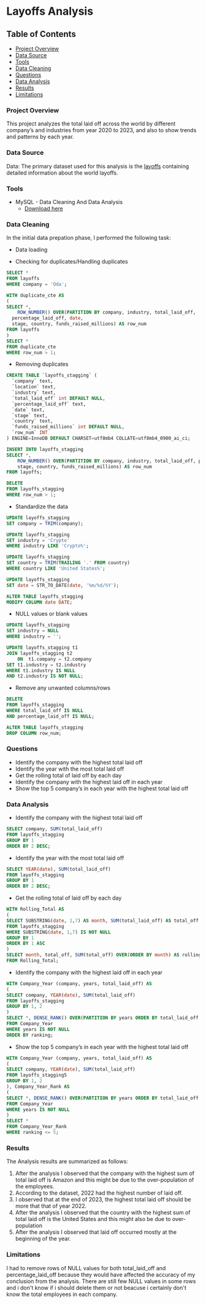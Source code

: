 # Layoffs Analysis

## Table of Contents

- [Project Overview](#project-overview)
- [Data Source](#data-source)
- [Tools](tools)
- [Data Cleaning](#data-cleaning)
- [Questions](#questions)
- [Data Analysis](#data-analysis)
- [Results](#results)
- [Limitations](#limitations)

### Project Overview

This project analyzes the total laid off across the world by different company’s and industries from year 2020 to 2023, and also to show trends and patterns by each year.

### Data Source

Data: The primary dataset used for this analysis is the [layoffs](https://github.com/onatolumayowa/Layoffs-Analysis-using-SQL/blob/main/layoffs.csv) containing detailed information about the world layoffs.

### Tools

- MySQL - Data Cleaning And Data Analysis
    - [Download here](https://dev.mysql.com/downloads/workbench/)

### Data Cleaning

In the initial data prepation phase, I performed the following task:

- Data loading

- Checking for duplicates/Handling duplicates
```sql
SELECT *
FROM layoffs
WHERE company = 'Oda';
```

```sql
WITH duplicate_cte AS
(
SELECT *, 
	ROW_NUMBER() OVER(PARTITION BY company, industry, total_laid_off,
  percentage_laid_off, date,
  stage, country, funds_raised_millions) AS row_num
FROM layoffs
)
SELECT *
FROM duplicate_cte 
WHERE row_num > 1;
```

- Removing duplicates
```sql
CREATE TABLE `layoffs_stagging` (
  `company` text,
  `location` text,
  `industry` text,
  `total_laid_off` int DEFAULT NULL,
  `percentage_laid_off` text,
  `date` text,
  `stage` text,
  `country` text,
  `funds_raised_millions` int DEFAULT NULL,
  `row_num`	INT
) ENGINE=InnoDB DEFAULT CHARSET=utf8mb4 COLLATE=utf8mb4_0900_ai_ci;
```

```sql
INSERT INTO layoffs_stagging
SELECT *, 
	ROW_NUMBER() OVER(PARTITION BY company, industry, total_laid_off, percentage_laid_off, date,
    stage, country, funds_raised_millions) AS row_num
FROM layoffs;
```

```sql
DELETE 
FROM layoffs_stagging
WHERE row_num > 1;
```

- Standardize the data

```sql
UPDATE layoffs_stagging
SET company = TRIM(company);
```

```sql
UPDATE layoffs_stagging
SET industry = 'Crypto'
WHERE industry LIKE 'Crypto%';
```

```sql
UPDATE layoffs_stagging
SET country = TRIM(TRAILING '.' FROM country)
WHERE country LIKE 'United States%';
```

```sql
UPDATE layoffs_stagging
SET date = STR_TO_DATE(date, '%m/%d/%Y');
```

```sql
ALTER TABLE layoffs_stagging
MODIFY COLUMN date DATE;
```

- NULL values or blank values

```sql
UPDATE layoffs_stagging
SET industry = NULL
WHERE industry = '';
```

```sql
UPDATE layoffs_stagging t1
JOIN layoffs_stagging t2
	ON 	t1.company = t2.company
SET t1.industry = t2.industry
WHERE t1.industry IS NULL
AND t2.industry IS NOT NULL;
```

- Remove any unwanted columns/rows

```sql
DELETE 
FROM layoffs_stagging
WHERE total_laid_off IS NULL
AND percentage_laid_off IS NULL;
```

```sql
ALTER TABLE layoffs_stagging
DROP COLUMN row_num;
```

### Questions

- Identify the company with the highest total laid off
- Identify the year with the most total laid off
- Get the rolling total of laid off by each day
- Identify the company with the highest laid off in each year
- Show the top 5 company’s in each year with the highest total laid off

### Data Analysis

- Identify the company with the highest total laid off
```sql
SELECT company, SUM(total_laid_off)
FROM layoffs_stagging
GROUP BY 1
ORDER BY 2 DESC;
```

- Identify the year with the most total laid off
```sql
SELECT YEAR(date), SUM(total_laid_off)
FROM layoffs_stagging
GROUP BY 1
ORDER BY 2 DESC;
```

- Get the rolling total of laid off by each day
```sql
WITH Rolling_Total AS
(
SELECT SUBSTRING(date, 1,7) AS month, SUM(total_laid_off) AS total_off
FROM layoffs_stagging
WHERE SUBSTRING(date, 1,7) IS NOT NULL
GROUP BY 1
ORDER BY 1 ASC
)
SELECT month, total_off, SUM(total_off) OVER(ORDER BY month) AS rolling_total
FROM Rolling_Total;
```

- Identify the company with the highest laid off in each year
```sql
WITH Company_Year (company, years, total_laid_off) AS
(
SELECT company, YEAR(date), SUM(total_laid_off)
FROM layoffs_stagging
GROUP BY 1, 2
)
SELECT *, DENSE_RANK() OVER(PARTITION BY years ORDER BY total_laid_off DESC) AS ranking
FROM Company_Year
WHERE years IS NOT NULL
ORDER BY ranking;
```

- Show the top 5 company’s in each year with the highest total laid off
```sql
WITH Company_Year (company, years, total_laid_off) AS
(
SELECT company, YEAR(date), SUM(total_laid_off)
FROM layoffs_stagging5
GROUP BY 1, 2
), Company_Year_Rank AS
(
SELECT *, DENSE_RANK() OVER(PARTITION BY years ORDER BY total_laid_off DESC) AS ranking
FROM Company_Year
WHERE years IS NOT NULL
)
SELECT *
FROM Company_Year_Rank
WHERE ranking <= 5;
```

### Results

The Analysis results are summarized as follows:
1. After the analysis I observed that the company with the highest sum of total laid off is Amazon and this might be due to the over-population of the employees.
2. According to the dataset, 2022 had the highest number of laid off.
3. I observed that at the end of 2023, the highest total laid off should be more that that of year 2022.
4. After the analysis I observed that the country with the highest sum of total laid off is the United States and this might also be due to over-population
5. After the analysis I observed that laid off occurred mostly at the beginning of the year.


### Limitations

I had to remove rows of NULL values for both total_laid_off and percentage_laid_off because they would have affected the accuracy of my conclusion from the analysis. There are still few NULL values in some rows and i don't know if i should delete them or not beacuse i certainly don't know the total employees in each company.













   
   
